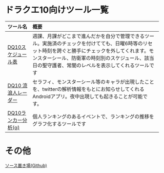 # ドラクエ10向けツール一覧

| ツール名 | 概要 |
|:-----------------------|:------------------------|
| [DQ10スケジュール表](https://roppy001.github.io/dq10scheduler/docs/dtdaily.html) | 週課、月課がどこまで進んだかを自分で管理できるツール。実施済のチェックを付けてても、日曜6時等のリセット時刻を跨ぐと勝手にチェックを外してくれます。モンスターシール、防衛軍の時刻別のスケジュール、該当日の聖守護者、常闇のレベルを表示してくれるツールです |
| [DQ10 流浪人レーダー](https://play.google.com/store/apps/details?id=roppy.dq10.seraphysearcher) | セラフィ、モンスターシール等のキャラが出現したことを、twitterの解析情報をもとにお知らせしてくれるAndroidアプリ。夜中出現しても起きることが可能です。 |
| [DQ10ランカー分析(α)](https://yumedqx.web.fc2.com/rankanalytics.html) | 個人ランキングのあるイベントで、ランキングの推移をグラフ化するツールです |

# その他

[ソース置き場(Github)](https://github.com/roppy001/)

